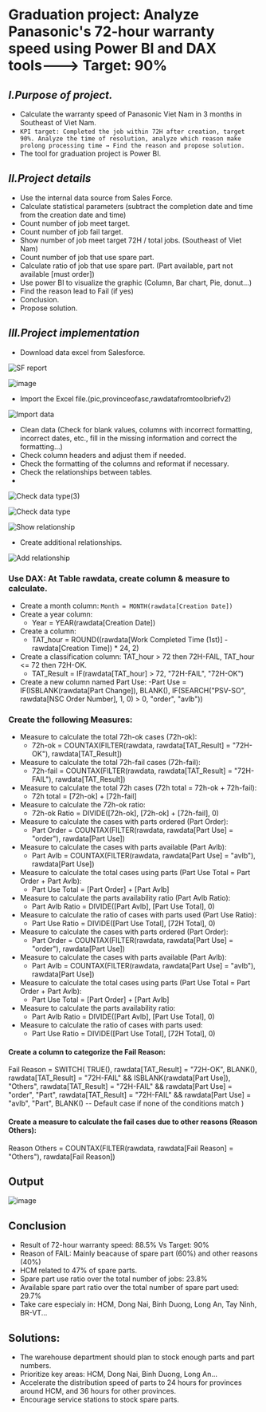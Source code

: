 # Graduation project: Analyze Panasonic's 72-hour warranty speed using Power BI and DAX tools---> Target: 90%
## *I.Purpose of project.*
- Calculate the warranty speed of Panasonic Viet Nam in 3 months in Southeast of Viet Nam.
- `KPI target: Completed the job within 72H after creation, target 90%. Analyze the time of resolution, analyze which reason make prolong processing time → Find the reason and propose solution.`
- The tool for graduation project is Power BI.
## *II.Project details*

- Use the internal data source from Sales Force.
- Calculate statistical parameters (subtract the completion date and time from the creation date and time)
- Count number of job meet target.
- Count number of job fail target.
- Show number of job meet target 72H / total jobs. (Southeast of Viet Nam)
- Count number of job that use spare part.
- Calculate ratio of job that use spare part. (Part available, part not available [must order])
- Use power BI to visualize the graphic (Column, Bar chart, Pie, donut…)
- Find the reason lead to Fail (if yes)
- Conclusion.
- Propose solution.
  
## *III.Project implementation*

- Download data excel from Salesforce.

![SF report](https://github.com/user-attachments/assets/81971f58-4d62-47d4-ba13-504ac92df2b1)

![image](https://github.com/user-attachments/assets/8e12ee6d-ee94-46a0-b790-9b026a16930e)

- Import the Excel file.(pic,provinceofasc,rawdatafromtoolbriefv2)

![Import data](https://github.com/user-attachments/assets/c42fb116-8e02-4d5a-bb34-aad74d4a5a21)

- Clean data (Check for blank values, columns with incorrect formatting, incorrect dates, etc., fill in the missing information and correct the formatting...)
- Check column headers and adjust them if needed.
- Check the formatting of the columns and reformat if necessary. 
- Check the relationships between tables.
- 
![Check data type(3)](https://github.com/user-attachments/assets/7de0126a-eac1-473e-866c-f6d94a683b91)

![Check data type](https://github.com/user-attachments/assets/70d7ac0b-ab50-409e-b3f9-f8f62a26ad85)

![Show relationship](https://github.com/user-attachments/assets/18446141-45fa-4fbe-a5f7-adb9e6899ec5)

- Create additional relationships. 

![Add relationship](https://github.com/user-attachments/assets/b0d6c05a-1027-424a-b1ed-1c7532d0fc9d)

### Use DAX: At Table rawdata, create column & measure to calculate.
- Create a month column: 
```Month = MONTH(rawdata[Creation Date])```
- Create a year column: 
  - Year = YEAR(rawdata[Creation Date])
- Create a column: 
  - TAT_hour = ROUND((rawdata[Work Completed Time (1st)] - rawdata[Creation Time]) * 24, 2)
- Create a classification column: TAT_hour > 72 then 72H-FAIL, TAT_hour <= 72 then 72H-OK.
  - TAT_Result = IF(rawdata[TAT_hour] > 72, "72H-FAIL", "72H-OK")
- Create a new column named Part Use: 
  -Part Use = IF(ISBLANK(rawdata[Part Change]), BLANK(), IF(SEARCH("PSV-SO", rawdata[NSC Order Number], 1, 0) > 0, "order", "avlb"))

### Create the following Measures:
- Measure to calculate the total 72h-ok cases (72h-ok):
  - 72h-ok = COUNTAX(FILTER(rawdata, rawdata[TAT_Result] = "72H-OK"), rawdata[TAT_Result])
- Measure to calculate the total 72h-fail cases (72h-fail):
  - 72h-fail = COUNTAX(FILTER(rawdata, rawdata[TAT_Result] = "72H-FAIL"), rawdata[TAT_Result])
- Measure to calculate the total 72h cases (72h total = 72h-ok + 72h-fail):
  - 72h total = [72h-ok] + [72h-fail]
- Measure to calculate the 72h-ok ratio:
  - 72h-ok Ratio = DIVIDE([72h-ok], [72h-ok] + [72h-fail], 0)
- Measure to calculate the cases with parts ordered (Part Order):
  - Part Order = COUNTAX(FILTER(rawdata, rawdata[Part Use] = "order"), rawdata[Part Use])
- Measure to calculate the cases with parts available (Part Avlb):
  - Part Avlb = COUNTAX(FILTER(rawdata, rawdata[Part Use] = "avlb"), rawdata[Part Use])
- Measure to calculate the total cases using parts (Part Use Total = Part Order + Part Avlb):
  - Part Use Total = [Part Order] + [Part Avlb]
- Measure to calculate the parts availability ratio (Part Avlb Ratio):
  - Part Avlb Ratio = DIVIDE([Part Avlb], [Part Use Total], 0)
- Measure to calculate the ratio of cases with parts used (Part Use Ratio):
  - Part Use Ratio = DIVIDE([Part Use Total], [72H Total], 0)
- Measure to calculate the cases with parts ordered (Part Order):
  - Part Order = COUNTAX(FILTER(rawdata, rawdata[Part Use] = "order"), rawdata[Part Use])
- Measure to calculate the cases with parts available (Part Avlb):
  - Part Avlb = COUNTAX(FILTER(rawdata, rawdata[Part Use] = "avlb"), rawdata[Part Use])
- Measure to calculate the total cases using parts (Part Use Total = Part Order + Part Avlb):
  - Part Use Total = [Part Order] + [Part Avlb]
- Measure to calculate the parts availability ratio:
  - Part Avlb Ratio = DIVIDE([Part Avlb], [Part Use Total], 0)
- Measure to calculate the ratio of cases with parts used:
  - Part Use Ratio = DIVIDE([Part Use Total], [72H Total], 0)

#### Create a column to categorize the Fail Reason:
Fail Reason = 
SWITCH(
    TRUE(),
    rawdata[TAT_Result] = "72H-OK", BLANK(),
    rawdata[TAT_Result] = "72H-FAIL" && ISBLANK(rawdata[Part Use]), "Others",
    rawdata[TAT_Result] = "72H-FAIL" && rawdata[Part Use] = "order", "Part",
    rawdata[TAT_Result] = "72H-FAIL" && rawdata[Part Use] = "avlb", "Part",
    BLANK()  -- Default case if none of the conditions match
)
#### Create a measure to calculate the fail cases due to other reasons (Reason Others):
Reason Others = COUNTAX(FILTER(rawdata, rawdata[Fail Reason] = "Others"), rawdata[Fail Reason])

## Output 

![image](https://github.com/user-attachments/assets/b281fe13-ce95-479a-bc1c-0babf045b0e1)

## Conclusion
- Result of 72-hour warranty speed: 88.5% Vs Target: 90%
- Reason of FAIL: Mainly beacause of spare part (60%) and other reasons (40%)
- HCM related to 47% of spare parts.
- Spare part use ratio over the total number of jobs: 23.8%
- Available spare part ratio over the total number of spare part used: 29.7%
- Take care especialy in: HCM, Dong Nai, Binh Duong, Long An, Tay Ninh, BR-VT...

## Solutions:
- The warehouse department should plan to stock enough parts and part numbers.
- Prioritize key areas: HCM, Dong Nai, Binh Duong, Long An...
- Accelerate the distribution speed of parts to 24 hours for provinces around HCM, and 36 hours for other provinces.
- Encourage service stations to stock spare parts.
